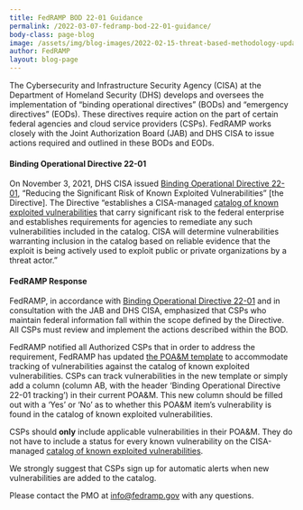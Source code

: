 ```yaml
---
title: FedRAMP BOD 22-01 Guidance
permalink: /2022-03-07-fedramp-bod-22-01-guidance/
body-class: page-blog
image: /assets/img/blog-images/2022-02-15-threat-based-methodology-update.png
author: FedRAMP
layout: blog-page
---
```

The Cybersecurity and Infrastructure Security Agency (CISA) at the Department of Homeland Security (DHS) develops and oversees the implementation of “binding operational directives” (BODs) and “emergency directives” (EODs). These directives require action on the part of certain federal agencies and cloud service providers (CSPs). FedRAMP works closely with the Joint Authorization Board (JAB) and DHS CISA to issue actions required and outlined in these BODs and EODs.

<h4>Binding Operational Directive 22-01</h4>

On November 3, 2021, DHS CISA issued 
<a href="https://www.cisa.gov/binding-operational-directive-22-01" target="_blank" rel="noopener noreferrer">Binding Operational Directive 22-01</a>, “Reducing the Significant Risk of Known Exploited Vulnerabilities” [the Directive]. The Directive “establishes a CISA-managed <a href="https://www.cisa.gov/known-exploited-vulnerabilities-catalog" target="_blank" rel="noopener noreferrer">catalog of known exploited vulnerabilities</a> that carry significant risk to the federal enterprise and establishes requirements for agencies to remediate any such vulnerabilities included in the catalog. CISA will determine vulnerabilities warranting inclusion in the catalog based on reliable evidence that the exploit is being actively used to exploit public or private organizations by a threat actor.” 

<h4>FedRAMP Response</h4>

FedRAMP, in accordance with <a href="https://www.cisa.gov/binding-operational-directive-22-01" target="_blank" rel="noopener noreferrer">Binding Operational Directive 22-01</a> and in consultation with the JAB and DHS CISA, emphasized that CSPs who maintain federal information fall within the scope defined by the Directive. All CSPs must review and implement the actions described within the BOD. 

FedRAMP notified all Authorized CSPs that in order to address the requirement, FedRAMP has updated <a href="https://www.fedramp.gov/assets/resources/templates/FedRAMP-POAM-Template.xlsm" target="_blank" rel="noopener noreferrer">the POA&M template</a> to accommodate tracking of vulnerabilities against the catalog of known exploited vulnerabilities. CSPs can track vulnerabilities in the new template or simply add a column (column AB, with the header ‘Binding Operational Directive 22-01 tracking’) in their current POA&M. This new column should be filled out with a ‘Yes’ or ‘No’ as to whether this POA&M item’s vulnerability is found in the catalog of known exploited vulnerabilities. 

CSPs should **only** include applicable vulnerabilities in their POA&M. They do not have to include a status for every known vulnerability on the CISA-managed <a href="https://www.cisa.gov/known-exploited-vulnerabilities-catalog" target="_blank" rel="noopener noreferrer">catalog of known exploited vulnerabilities</a>.

We strongly suggest that CSPs sign up for automatic alerts when new vulnerabilities are added to the catalog.

Please contact the PMO at <a href="mailto:info@fedramp.gov">info@fedramp.gov</a> with any questions.
